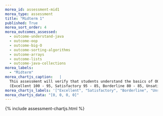 ```yaml
---
morea_id: assessment-mid1
morea_type: assessment
title: "Midterm 1"
published: True
morea_sort_order: 4
morea_outcomes_assessed: 
  - outcome-understand-java
  - outcome-oop
  - outcome-big-O
  - outcome-sorting-algorithms
  - outcome-arrays
  - outcome-lists
  - outcome-java-collections
morea_labels: 
  - "Midterm"
morea_chartjs_caption:   |
  This assessment will verify that students understand the basics of OOP, Lists, Big-O notation and Quadratic Sorting Algorithms.
  (Excellent 100 - 95, Satisfactory 95 - 85, Borderline 80 - 85, Unsatisfactory < 80)
morea_chartjs_labels: '["Excellent", "Satisfactory", "Borderline", "Unsatisfactory"]'
morea_chartjs_data: "[0, 0, 0, 0]"
---
```


{%  include assessment-chartjs.html  %}